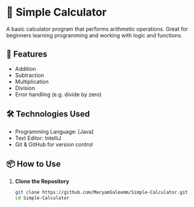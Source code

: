 # 📘 Simple Calculator

A basic calculator program that performs arithmetic operations. Great for beginners learning programming and working with logic and functions.

## 🚀 Features
- Addition
- Subtraction
- Multiplication
- Division
- Error handling (e.g. divide by zero)

## 🛠 Technologies Used
- Programming Language: [Java]
- Text Editor: IntelliJ 
- Git & GitHub for version control

## 📦 How to Use

1. **Clone the Repository**
   ```bash
   git clone https://github.com/MaryamSaleemm/Simple-Calculator.git
   cd Simple-Calculator
